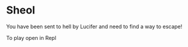 # Sheol

You have been sent to hell by Lucifer and need to
find a way to escape!

To play open in Repl
